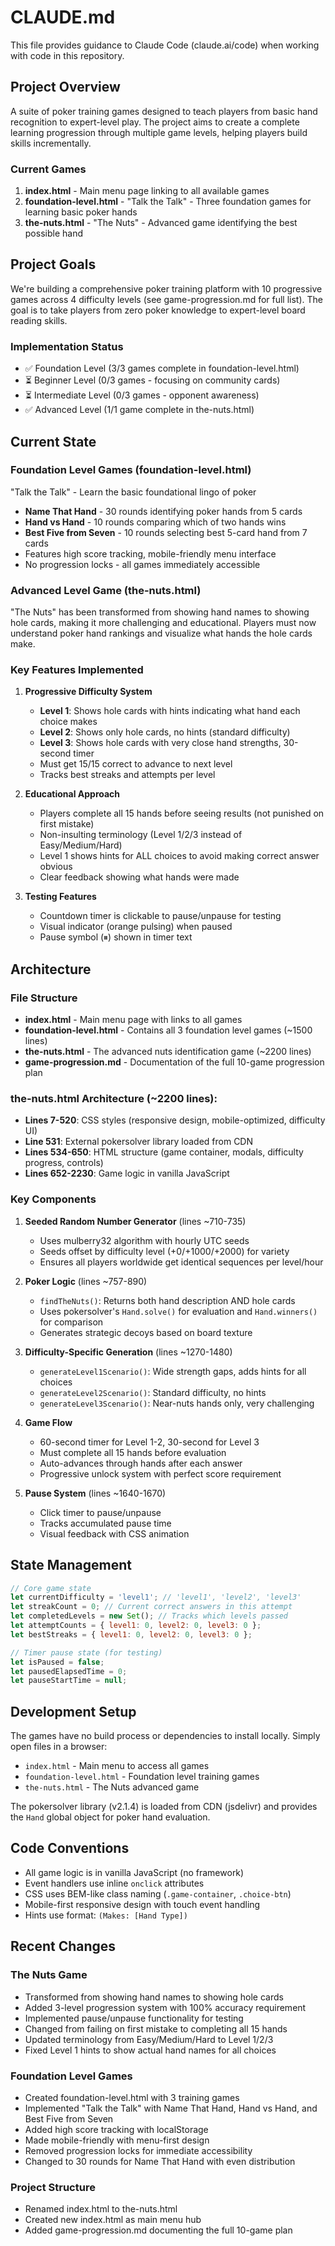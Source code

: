 # CLAUDE.md

This file provides guidance to Claude Code (claude.ai/code) when working with code in this repository.

## Project Overview

A suite of poker training games designed to teach players from basic hand recognition to expert-level play. The project aims to create a complete learning progression through multiple game levels, helping players build skills incrementally.

### Current Games
1. **index.html** - Main menu page linking to all available games
2. **foundation-level.html** - "Talk the Talk" - Three foundation games for learning basic poker hands
3. **the-nuts.html** - "The Nuts" - Advanced game identifying the best possible hand

## Project Goals

We're building a comprehensive poker training platform with 10 progressive games across 4 difficulty levels (see game-progression.md for full list). The goal is to take players from zero poker knowledge to expert-level board reading skills.

### Implementation Status
- ✅ Foundation Level (3/3 games complete in foundation-level.html)
- ⏳ Beginner Level (0/3 games - focusing on community cards)
- ⏳ Intermediate Level (0/3 games - opponent awareness)
- ✅ Advanced Level (1/1 game complete in the-nuts.html)

## Current State

### Foundation Level Games (foundation-level.html)
"Talk the Talk" - Learn the basic foundational lingo of poker
- **Name That Hand** - 30 rounds identifying poker hands from 5 cards
- **Hand vs Hand** - 10 rounds comparing which of two hands wins
- **Best Five from Seven** - 10 rounds selecting best 5-card hand from 7 cards
- Features high score tracking, mobile-friendly menu interface
- No progression locks - all games immediately accessible

### Advanced Level Game (the-nuts.html)
"The Nuts" has been transformed from showing hand names to showing hole cards, making it more challenging and educational. Players must now understand poker hand rankings and visualize what hands the hole cards make.

### Key Features Implemented

1. **Progressive Difficulty System**
   - **Level 1**: Shows hole cards with hints indicating what hand each choice makes
   - **Level 2**: Shows only hole cards, no hints (standard difficulty)
   - **Level 3**: Shows hole cards with very close hand strengths, 30-second timer
   - Must get 15/15 correct to advance to next level
   - Tracks best streaks and attempts per level

2. **Educational Approach**
   - Players complete all 15 hands before seeing results (not punished on first mistake)
   - Non-insulting terminology (Level 1/2/3 instead of Easy/Medium/Hard)
   - Level 1 shows hints for ALL choices to avoid making correct answer obvious
   - Clear feedback showing what hands were made

3. **Testing Features**
   - Countdown timer is clickable to pause/unpause for testing
   - Visual indicator (orange pulsing) when paused
   - Pause symbol (⏸) shown in timer text

## Architecture

### File Structure
- **index.html** - Main menu page with links to all games
- **foundation-level.html** - Contains all 3 foundation level games (~1500 lines)
- **the-nuts.html** - The advanced nuts identification game (~2200 lines)
- **game-progression.md** - Documentation of the full 10-game progression plan

### the-nuts.html Architecture (~2200 lines):
- **Lines 7-520**: CSS styles (responsive design, mobile-optimized, difficulty UI)
- **Line 531**: External pokersolver library loaded from CDN
- **Lines 534-650**: HTML structure (game container, modals, difficulty progress, controls)
- **Lines 652-2230**: Game logic in vanilla JavaScript

### Key Components

1. **Seeded Random Number Generator** (lines ~710-735)
   - Uses mulberry32 algorithm with hourly UTC seeds
   - Seeds offset by difficulty level (+0/+1000/+2000) for variety
   - Ensures all players worldwide get identical sequences per level/hour

2. **Poker Logic** (lines ~757-890)
   - `findTheNuts()`: Returns both hand description AND hole cards
   - Uses pokersolver's `Hand.solve()` for evaluation and `Hand.winners()` for comparison
   - Generates strategic decoys based on board texture

3. **Difficulty-Specific Generation** (lines ~1270-1480)
   - `generateLevel1Scenario()`: Wide strength gaps, adds hints for all choices
   - `generateLevel2Scenario()`: Standard difficulty, no hints
   - `generateLevel3Scenario()`: Near-nuts hands only, very challenging

4. **Game Flow**
   - 60-second timer for Level 1-2, 30-second for Level 3
   - Must complete all 15 hands before evaluation
   - Auto-advances through hands after each answer
   - Progressive unlock system with perfect score requirement

5. **Pause System** (lines ~1640-1670)
   - Click timer to pause/unpause
   - Tracks accumulated pause time
   - Visual feedback with CSS animation

## State Management

```javascript
// Core game state
let currentDifficulty = 'level1'; // 'level1', 'level2', 'level3'
let streakCount = 0; // Current correct answers in this attempt
let completedLevels = new Set(); // Tracks which levels passed
let attemptCounts = { level1: 0, level2: 0, level3: 0 };
let bestStreaks = { level1: 0, level2: 0, level3: 0 };

// Timer pause state (for testing)
let isPaused = false;
let pausedElapsedTime = 0;
let pauseStartTime = null;
```

## Development Setup

The games have no build process or dependencies to install locally. Simply open files in a browser:
- `index.html` - Main menu to access all games
- `foundation-level.html` - Foundation level training games
- `the-nuts.html` - The Nuts advanced game

The pokersolver library (v2.1.4) is loaded from CDN (jsdelivr) and provides the `Hand` global object for poker hand evaluation.

## Code Conventions

- All game logic is in vanilla JavaScript (no framework)
- Event handlers use inline `onclick` attributes
- CSS uses BEM-like class naming (`.game-container`, `.choice-btn`)
- Mobile-first responsive design with touch event handling
- Hints use format: `(Makes: [Hand Type])`

## Recent Changes

### The Nuts Game
- Transformed from showing hand names to showing hole cards
- Added 3-level progression system with 100% accuracy requirement
- Implemented pause/unpause functionality for testing
- Changed from failing on first mistake to completing all 15 hands
- Updated terminology from Easy/Medium/Hard to Level 1/2/3
- Fixed Level 1 hints to show actual hand names for all choices

### Foundation Level Games
- Created foundation-level.html with 3 training games
- Implemented "Talk the Talk" with Name That Hand, Hand vs Hand, and Best Five from Seven
- Added high score tracking with localStorage
- Made mobile-friendly with menu-first design
- Removed progression locks for immediate accessibility
- Changed to 30 rounds for Name That Hand with even distribution

### Project Structure
- Renamed index.html to the-nuts.html
- Created new index.html as main menu hub
- Added game-progression.md documenting the full 10-game plan